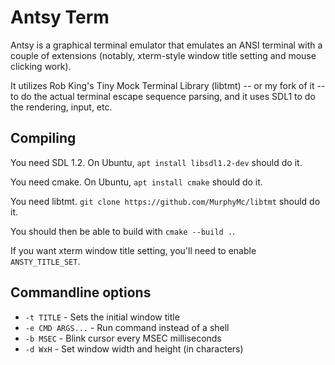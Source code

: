 # Antsy Term

Antsy is a graphical terminal emulator that emulates an ANSI terminal with
a couple of extensions (notably, xterm-style window title setting and mouse
clicking work).

It utilizes Rob King's Tiny Mock Terminal Library (libtmt) -- or my fork of
it -- to do the actual terminal escape sequence parsing, and it uses SDL1
to do the rendering, input, etc.

## Compiling

You need SDL 1.2.  On Ubuntu, `apt install libsdl1.2-dev` should do it.

You need cmake.  On Ubuntu, `apt install cmake` should do it.

You need libtmt.  `git clone https://github.com/MurphyMc/libtmt` should
do it.

You should then be able to build with `cmake --build .`.

If you want xterm window title setting, you'll need to enable
`ANSTY_TITLE_SET`.

## Commandline options

* `-t TITLE` - Sets the initial window title
* `-e CMD ARGS...` - Run command instead of a shell
* `-b MSEC` - Blink cursor every MSEC milliseconds
* `-d WxH` - Set window width and height (in characters)
